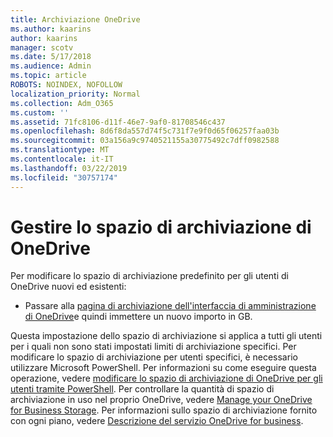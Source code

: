 ```yaml
---
title: Archiviazione OneDrive
ms.author: kaarins
author: kaarins
manager: scotv
ms.date: 5/17/2018
ms.audience: Admin
ms.topic: article
ROBOTS: NOINDEX, NOFOLLOW
localization_priority: Normal
ms.collection: Adm_O365
ms.custom: ''
ms.assetid: 71fc8106-d11f-46e7-9af0-81708546c437
ms.openlocfilehash: 8d6f8da557d74f5c731f7e9f0d65f06257faa03b
ms.sourcegitcommit: 03a156a9c9740521155a30775492c7dff0982588
ms.translationtype: MT
ms.contentlocale: it-IT
ms.lasthandoff: 03/22/2019
ms.locfileid: "30757174"
---
```

# <a name="manage-your-onedrive-storage"></a>Gestire lo spazio di archiviazione di OneDrive

Per modificare lo spazio di archiviazione predefinito per gli utenti di OneDrive nuovi ed esistenti:
  
- Passare alla [pagina di archiviazione dell'interfaccia di amministrazione di OneDrive](https://admin.onedrive.com/?v=StorageSettings)e quindi immettere un nuovo importo in GB.
    
Questa impostazione dello spazio di archiviazione si applica a tutti gli utenti per i quali non sono stati impostati limiti di archiviazione specifici. Per modificare lo spazio di archiviazione per utenti specifici, è necessario utilizzare Microsoft PowerShell. Per informazioni su come eseguire questa operazione, vedere [modificare lo spazio di archiviazione di OneDrive per gli utenti tramite PowerShell](https://go.microsoft.com/fwlink/?linkid=866402). Per controllare la quantità di spazio di archiviazione in uso nel proprio OneDrive, vedere [Manage your OneDrive for Business Storage](https://go.microsoft.com/fwlink/?linkid=866429). Per informazioni sullo spazio di archiviazione fornito con ogni piano, vedere [Descrizione del servizio OneDrive for business](https://go.microsoft.com/fwlink/p/?LinkID=826071).
  

